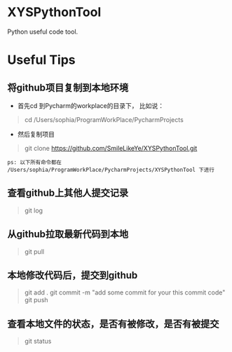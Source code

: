 # XYSPythonTool
Python useful code tool.

# Useful Tips
## 将github项目复制到本地环境
* 首先cd 到Pycharm的workplace的目录下， 比如说：
> cd /Users/sophia/ProgramWorkPlace/PycharmProjects
* 然后复制项目
> git clone https://github.com/SmileLikeYe/XYSPythonTool.git

`ps: 以下所有命令都在 /Users/sophia/ProgramWorkPlace/PycharmProjects/XYSPythonTool 下进行`
## 查看github上其他人提交记录
> git log
## 从github拉取最新代码到本地
> git pull
## 本地修改代码后，提交到github
> git add .
> git commit -m "add some commit for your this commit code"
> git push
## 查看本地文件的状态，是否有被修改，是否有被提交
> git status
